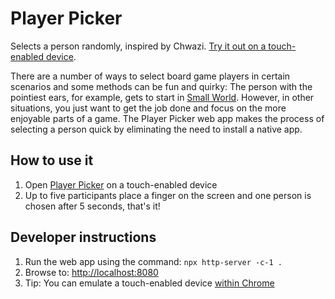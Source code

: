 # Player Picker

Selects a person randomly, inspired by Chwazi. [Try it out on a touch-enabled device](https://geonetphil.github.io/player-picker/).

There are a number of ways to select board game players in certain scenarios and some methods can be fun and quirky: The person with the pointiest ears, for example, gets to start in [Small World](https://www.daysofwonder.com/smallworld/en/). However, in other situations, you just want to get the job done and focus on the more enjoyable parts of a game. The Player Picker web app makes the process of selecting a person quick by eliminating the need to install a native app.

## How to use it

1. Open [Player Picker](https://geonetphil.github.io/player-picker/) on a touch-enabled device
2. Up to five participants place a finger on the screen and one person is chosen after 5 seconds, that's it!

## Developer instructions

1. Run the web app using the command: `npx http-server -c-1 .`
2. Browse to: [http://localhost:8080](http://localhost:8080)
3. Tip: You can emulate a touch-enabled device [within Chrome](https://developer.chrome.com/docs/devtools/device-mode/)
